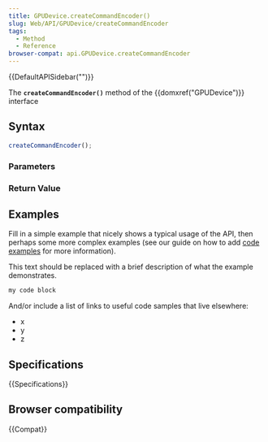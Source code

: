 ```yaml
---
title: GPUDevice.createCommandEncoder()
slug: Web/API/GPUDevice/createCommandEncoder
tags:
  - Method
  - Reference
browser-compat: api.GPUDevice.createCommandEncoder
---
```

{{DefaultAPISidebar("")}}

The **`createCommandEncoder()`** method of the {{domxref("GPUDevice")}} interface 

## Syntax

```js
createCommandEncoder();
```

### Parameters



### Return Value



## Examples

Fill in a simple example that nicely shows a typical usage of the API, then perhaps some more complex examples (see our guide on how to add [code examples](/en-US/docs/MDN/Contribute/Structures/Code_examples) for more information).

This text should be replaced with a brief description of what the example demonstrates.

```js
my code block
```

And/or include a list of links to useful code samples that live elsewhere:

*   x
*   y
*   z

## Specifications

{{Specifications}}

## Browser compatibility

{{Compat}}

